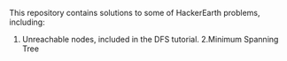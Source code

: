 This repository contains solutions to some of HackerEarth problems, including:
1. Unreachable nodes, included in the DFS tutorial.
2.Minimum Spanning Tree
